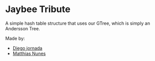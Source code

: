 # Jaybee Tribute

A simple hash table structure that uses our GTree, which is simply an Andersson
Tree.


Made by:

- [Diego jornada](http://gihub.com/djornada)
- [Matthias Nunes](http://gihub.com/execb5)
